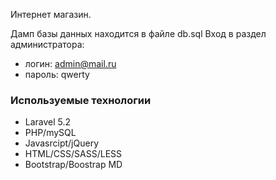 Интернет магазин.

Дамп базы данных находится в файле db.sql 
Вход в раздел администратора:
* логин: admin@mail.ru
* пароль: qwerty

### Используемые технологии ###
* Laravel 5.2
* PHP/mySQL
* Javasrcipt/jQuery
* HTML/CSS/SASS/LESS
* Bootstrap/Boostrap MD


